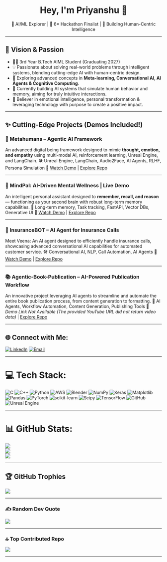 <h1 align="center">Hey, I'm Priyanshu 👋</h1>
<p align="center">
🚀 AI/ML Explorer | 🎯 6× Hackathon Finalist | 🧠 Building Human-Centric Intelligence
</p>

---

## 🌟 Vision & Passion

- 👨‍💻 3rd Year B.Tech AIML Student (Graduating 2027)
- 💡 Passionate about solving real-world problems through intelligent systems, blending cutting-edge AI with human-centric design.
- 🧠 Exploring advanced concepts in **Meta-learning, Conversational AI, AI Agents & Cognitive Computing**.
- 🤖 Currently building AI systems that simulate human behavior and memory, aiming for truly intuitive interactions.
- 🌌 Believer in emotional intelligence, personal transformation & leveraging technology with purpose to create a positive impact.

---

## ✨ Cutting-Edge Projects (Demos Included!)

### 👤 Metahumans – Agentic AI Framework
An advanced digital being framework designed to mimic **thought, emotion, and empathy** using multi-modal AI, reinforcement learning, Unreal Engine, and LangChain.
🛠️ Unreal Engine, LangChain, Audio2Face, AI Agents, RLHF, Persona Simulation
🔗 [Watch Demo](http://www.youtube.com/watch?v=L3iMVHcjaXM) | [Explore Repo](https://github.com/Celest14l/MetaHUMANS) 

---

### 🧠 MindPal: AI-Driven Mental Wellness | Live Demo
An intelligent personal assistant designed to **remember, recall, and reason** — functioning as your second brain with robust long-term memory capabilities.
🧩 Long-term memory, Task tracking, FastAPI, Vector DBs, Generative UI
🔗 [Watch Demo](http://www.youtube.com/watch?v=0_L0q8raDkw) | [Explore Repo](https://github.com/Celest14l/MindPal)

---

### 🤖 InsuranceBOT – AI Agent for Insurance Calls
Meet Veena: An AI agent designed to efficiently handle insurance calls, showcasing advanced conversational AI capabilities for automated customer service.
🛠️ Conversational AI, NLP, Call Automation, AI Agents
🔗 [Watch Demo](http://www.youtube.com/watch?v=N-IUWELuUEw) | [Explore Repo](https://github.com/Celest14l/InsuranceBOT) 

---

### 📚 Agentic-Book-Publication – AI-Powered Publication Workflow
An innovative project leveraging AI agents to streamline and automate the entire book publication process, from content generation to formatting.
🧩 AI Agents, Workflow Automation, Content Generation, Publishing Tools
🔗 _Demo Link Not Available (The provided YouTube URL did not return video data)_ | [Explore Repo](https://github.com/Celest14l/Agentic-Book-Publication) 

---

## 🌐 Connect with Me:
[![LinkedIn](https://img.shields.io/badge/LinkedIn-%230077B5.svg?logo=linkedin&logoColor=white)](https://linkedin.com/in/priyanshubeingcelestial)
[![Email](https://img.shields.io/badge/Email-D14836?logo=gmail&logoColor=white)](mailto:priyaanshu128912@gmail.com)

---

# 💻 Tech Stack:
![C](https://img.shields.io/badge/c-%2300599C.svg?style=for-the-badge&logo=c&logoColor=white)
![C++](https://img.shields.io/badge/c++-%2300599C.svg?style=for-the-badge&logo=c%2B%2B&logoColor=white)
![Python](https://img.shields.io/badge/python-3670A0?style=for-the-badge&logo=python&logoColor=ffdd54)
![AWS](https://img.shields.io/badge/AWS-%23FF9900.svg?style=for-the-badge&logo=amazon-aws&logoColor=white)
![Blender](https://img.shields.io/badge/blender-%23F5792A.svg?style=for-the-badge&logo=blender&logoColor=white)
![NumPy](https://img.shields.io/badge/numpy-%23013243.svg?style=for-the-badge&logo=numpy&logoColor=white)
![Keras](https://img.shields.io/badge/Keras-%23D00000.svg?style=for-the-badge&logo=Keras&logoColor=white)
![Matplotlib](https://img.shields.io/badge/Matplotlib-%23ffffff.svg?style=for-the-badge&logo=Matplotlib&logoColor=black)
![Pandas](https://img.shields.io/badge/pandas-%23150458.svg?style=for-the-badge&logo=pandas&logoColor=white)
![PyTorch](https://img.shields.io/badge/PyTorch-%23EE4C2C.svg?style=for-the-badge&logo=PyTorch&logoColor=white)
![scikit-learn](https://img.shields.io/badge/scikit--learn-%23F7931E.svg?style=for-the-badge&logo=scikit-learn&logoColor=white)
![Scipy](https://img.shields.io/badge/SciPy-%230C55A5.svg?style=for-the-badge&logo=scipy&logoColor=%white)
![TensorFlow](https://img.shields.io/badge/TensorFlow-%23FF6F00.svg?style=for-the-badge&logo=TensorFlow&logoColor=white)
![GitHub](https://img.shields.io/badge/github-%23121011.svg?style=for-the-badge&logo=github&logoColor=white)
![Unreal Engine](https://img.shields.io/badge/unrealengine-%23313131.svg?style=for-the-badge&logo=unrealengine&logoColor=white)

---

# 📊 GitHub Stats:
![](https://github-readme-stats.vercel.app/api?username=Celest14l&theme=onedark&hide_border=false&include_all_commits=true&count_private=true)<br/>
![](https://nirzak-streak-stats.vercel.app/?user=Celest14l&theme=onedark&hide_border=false)<br/>
![](https://github-readme-stats.vercel.app/api/top-langs/?username=Celest14l&theme=onedark&hide_border=false&include_all_commits=true&count_private=true&layout=compact)

---

## 🏆 GitHub Trophies
![](https://github-profile-trophy.vercel.app/?username=Celest14l&theme=monokai&no-frame=false&no-bg=true&margin-w=4)

---

### ✍️ Random Dev Quote
![](https://quotes-github-readme.vercel.app/api?type=horizontal&theme=radical)

---

### 🔝 Top Contributed Repo
![](https://github-contributor-stats.vercel.app/api?username=Celest14l&limit=5&theme=dark&combine_all_yearly_contributions=true)

---

